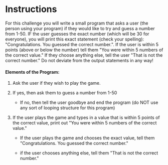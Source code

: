 # Instructions

For this challenge you will write a small program that asks a user (the person using your program) if they would like to try and guess a number from 1-50.  IF the user guesses the exact number (which will be 30 for everyone), you will print this exact statement (check your spelling):  "Congratulations.  You guessed the correct number.". If the user is within 5 points (above or below the number) tell them "You were within 5 numbers of the correct value."  If they choose anything else, tell the user "That is not the correct number."  Do not deviate from the output statements in any way!


#### Elements of the Program:

1. Ask the user if they wish to play the game.

2. If yes, then ask them to guess a number from 1-50

    - If no, then tell the user goodbye and end the program (do NOT use any sort of looping structure for this program)

3. If the user plays the game and types in a value that is within 5 points of the correct value, print out "You were within 5 numbers of the correct value."

    - If the user plays the game and chooses the exact value, tell them "Congratulations.  You guessed the correct number."

    - if the user chooses anything else, tell them "That is not the correct number."